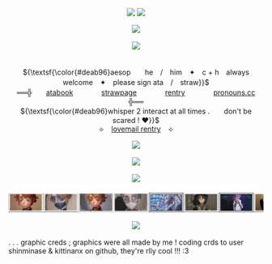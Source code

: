 <p align="center"> 
    <img src="https://file.garden/ZrgE6xyrrgxh47YJ/IMG_3683.png"/>
  <img src="https://komarev.com/ghpvc/?username=aesvic&color=a7485a&style=flat&label=lovelies+!"/>
<p align="center">
<img src="https://file.garden/ZrgE6xyrrgxh47YJ/IMG_3682.png"/>
</p>

<p align="center">
<img src="https://readme-typing-svg.demolab.com?font=Crimson+Text&duration=2000&pause=1000&color=C67A65&center=true&width=435&lines=Holding+hands+%2C+say+I+can%E2%80%99t+.;You%E2%80%99re+telling+me+%2C+%E2%80%9C+yes+%2C+I+can+!+%E2%80%9C;%E2%80%9C+Yes+%2C+I+can+%3F+%E2%80%9C;%E2%80%9C+Yes+%2C+I+can+!+%E2%80%9C;I+wasted+like+half+of+my+summer+%E2%80%94;%E2%80%94+tryna+hold+on+your+hand+.;You%E2%80%99re+the+leech+%2C+I%E2%80%99m+the+man+%2C;I+guess+you+don%E2%80%99t+understand+."/>
</p>

<p align="center">
   <br> ${\textsf{\color{#deab96}aesop　　he　/　him　✦　c + h　always welcome　✦　please sign ata　/　straw}}$ 
 <br>
  ══╬　　<a href="https://medkit.atabook.org">atabook</a>　　　　<a href="https://aesvic.straw.page">strawpage</a>　　　　<a href="https://rentry.co/six-eared-macaque">rentry</a>　　　　<a href="https://pronouns.cc/@victorgrantz">pronouns.cc</a>　　╬══
     <br> ${\textsf{\color{#deab96}whisper 2 interact at all times .　　don't be scared ! ♥}}$ 
 <br>
   ⟣⠀ <a href="https://rentry.co/sun-wukong">lovemail rentry</a> ⠀⟢
  </p>

<p align="center">
<img src="https://file.garden/ZrgE6xyrrgxh47YJ/IMG_3684.png"/>
</p>


<p align="center">
<img src="https://file.garden/ZrgE6xyrrgxh47YJ/IMG_3685.png"/>
</p>
<p align="center">
  <img src=https://spotify-github-profile.kittinanx.com/api/view?uid=h63e9eve7j8iinoi3disbnwky&cover_image=true&theme=novatorem&show_offline=false&background_color=725b73&interchange=false&bar_color=f9eed9&bar_color_cover=true)](https://spotify-github-profile.kittinanx.com/api/view?uid=h63e9eve7j8iinoi3disbnwky&redirect=true)>
<a href="https://github.com/shinminase/marquee/">
  <img src="images/svg/marquee.svg"></img>
</a>
  
<p align="center">
<img src="https://file.garden/ZrgE6xyrrgxh47YJ/IMG_3685.png"/>
</p>
. . . graphic creds ; graphics were all made by me ! coding crds to user shinminase & kittinanx on github, they're rlly cool !!! :3
